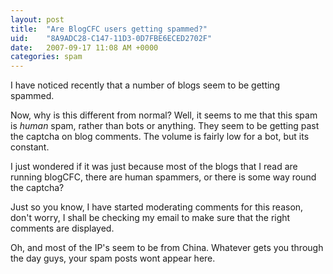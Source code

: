 ```yaml
---
layout: post
title:  "Are BlogCFC users getting spammed?"
uid:	"8A9ADC28-C147-11D3-0D7FBE6ECED2702F"
date:   2007-09-17 11:08 AM +0000
categories: spam
---
```

I have noticed recently that a number of blogs seem to be getting spammed.

Now, why is this different from normal? Well, it seems to me that this spam is *human* spam, rather than bots or anything. They seem to be getting past the captcha on blog comments. The volume is fairly low for a bot, but its constant.

I just wondered if it was just because most of the blogs that I read are running blogCFC, there are human spammers, or there is some way round the captcha?

Just so you know, I have started moderating comments for this reason, don't worry, I shall be checking my email to make sure  that the right comments are displayed. 

Oh, and most of the IP's seem to be from China. Whatever gets you through the day guys, your spam posts wont appear here.